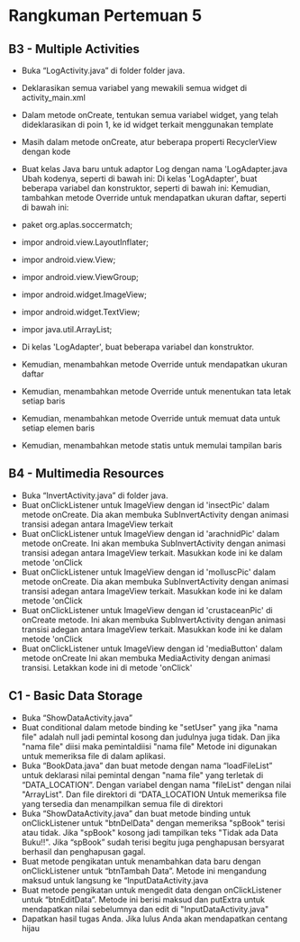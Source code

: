 # Rangkuman Pertemuan 5

## B3 - Multiple Activities

-	Buka “LogActivity.java” di folder folder java.
-	Deklarasikan semua variabel yang mewakili semua widget di activity_main.xml

-	Dalam metode onCreate, tentukan semua variabel widget, yang telah dideklarasikan di poin 1, ke id widget terkait menggunakan template 

-	Masih dalam metode onCreate, atur beberapa properti RecyclerView dengan kode

-	Buat kelas Java baru untuk adaptor Log dengan nama 'LogAdapter.java
Ubah kodenya, seperti di bawah ini:
Di kelas 'LogAdapter', buat beberapa variabel dan konstruktor, seperti di bawah ini:
Kemudian, tambahkan metode Override untuk mendapatkan ukuran daftar, seperti di bawah ini:
-	paket org.aplas.soccermatch;
-	impor android.view.LayoutInflater;
-	impor android.view.View;
-	impor android.view.ViewGroup;
-	impor android.widget.ImageView;
-	impor android.widget.TextView;
-	impor java.util.ArrayList;
-	Di kelas 'LogAdapter', buat beberapa variabel dan konstruktor.
-	Kemudian, menambahkan metode Override untuk mendapatkan ukuran daftar
-	Kemudian, menambahkan metode Override untuk menentukan tata letak setiap baris
-	Kemudian, menambahkan metode Override untuk memuat data untuk setiap elemen baris
-	Kemudian, menambahkan metode statis untuk memulai tampilan baris
	 

## B4 - Multimedia Resources

-	Buka “InvertActivity.java” di folder java.
-	Buat onClickListener untuk ImageView dengan id 'insectPic' dalam metode onCreate. Dia akan membuka SubInvertActivity dengan animasi transisi adegan antara ImageView terkait
-	Buat onClickListener untuk ImageView dengan id 'arachnidPic' dalam metode onCreate. Ini akan membuka SubInvertActivity dengan animasi transisi adegan antara ImageView terkait. Masukkan kode ini ke dalam metode 'onClick
-	Buat onClickListener untuk ImageView dengan id 'molluscPic' dalam metode onCreate. Dia akan membuka SubInvertActivity dengan animasi transisi adegan antara ImageView terkait. Masukkan kode ini ke dalam metode 'onClick
-	Buat onClickListener untuk ImageView dengan id 'crustaceanPic' di onCreate metode. Ini akan membuka SubInvertActivity dengan animasi transisi adegan antara ImageView terkait. Masukkan kode ini ke dalam metode 'onClick
-	Buat onClickListener untuk ImageView dengan id 'mediaButton' dalam metode onCreate Ini akan membuka MediaActivity dengan animasi transisi. Letakkan kode ini di metode 'onClick'


## C1 - Basic Data Storage

-	Buka “ShowDataActivity.java”
-	Buat conditional dalam metode binding ke "setUser" yang jika "nama file" adalah null jadi pemintal kosong dan judulnya juga tidak. Dan jika "nama file" diisi maka pemintaldiisi "nama file" Metode ini digunakan untuk memeriksa file di dalam aplikasi. 
-	Buka “BookData.java” dan buat metode dengan nama “loadFileList” untuk deklarasi nilai pemintal dengan "nama file" yang terletak di “DATA_LOCATION”. Dengan variabel dengan nama "fileList" dengan nilai "ArrayList". Dan file direktori di “DATA_LOCATION
Untuk memeriksa file yang tersedia dan menampilkan semua file di direktori
-	Buka “ShowDataActivity.java” dan buat metode binding untuk onClickListener untuk "btnDelData" dengan memeriksa "spBook" terisi atau tidak. Jika "spBook" kosong jadi tampilkan teks "Tidak ada Data Buku!!". Jika “spBook” sudah terisi begitu juga penghapusan bersyarat berhasil dan penghapusan gagal.
-	Buat metode pengikatan untuk menambahkan data baru dengan onClickListener untuk “btnTambah Data”. Metode ini mengandung maksud untuk langsung ke “InputDataActivity.java
-	Buat metode pengikatan untuk mengedit data dengan onClickListener untuk “btnEditData”. Metode ini berisi maksud dan putExtra untuk mendapatkan nilai sebelumnya dan edit di "InputDataActivity.java"
-	Dapatkan hasil tugas Anda. Jika lulus Anda akan mendapatkan centang hijau


